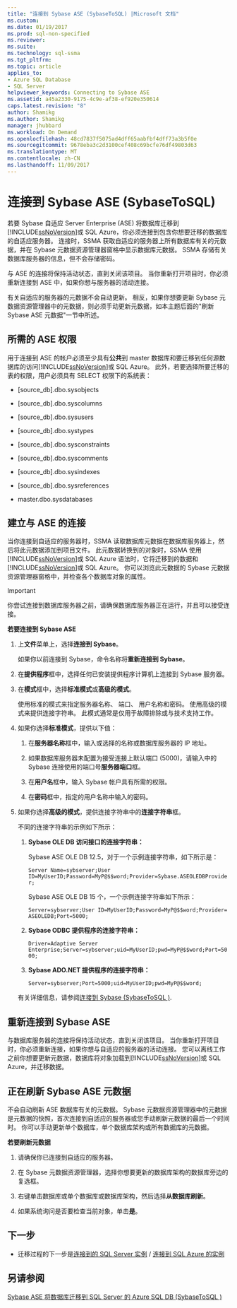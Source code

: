 ```yaml
---
title: "连接到 Sybase ASE (SybaseToSQL) |Microsoft 文档"
ms.custom: 
ms.date: 01/19/2017
ms.prod: sql-non-specified
ms.reviewer: 
ms.suite: 
ms.technology: sql-ssma
ms.tgt_pltfrm: 
ms.topic: article
applies_to:
- Azure SQL Database
- SQL Server
helpviewer_keywords: Connecting to Sybase ASE
ms.assetid: a45a2330-9175-4c9e-af38-ef920e350614
caps.latest.revision: "8"
author: Shamikg
ms.author: Shamikg
manager: jhubbard
ms.workload: On Demand
ms.openlocfilehash: 48cd7837f5075ad4dff65aabfbf4dff73a3b5f0e
ms.sourcegitcommit: 9678eba3c2d3100cef408c69bcfe76df49803d63
ms.translationtype: MT
ms.contentlocale: zh-CN
ms.lasthandoff: 11/09/2017
---
```

# <a name="connecting-to-sybase-ase-sybasetosql"></a>连接到 Sybase ASE (SybaseToSQL)
若要 Sybase 自适应 Server Enterprise (ASE) 将数据库迁移到[!INCLUDE[ssNoVersion](../../includes/ssnoversion_md.md)]或 SQL Azure，你必须连接到包含你想要迁移的数据库的自适应服务器。 连接时，SSMA 获取自适应的服务器上所有数据库有关的元数据，并在 Sybase 元数据资源管理器窗格中显示数据库元数据。 SSMA 存储有关数据库服务器的信息，但不会存储密码。  
  
与 ASE 的连接将保持活动状态，直到关闭该项目。 当你重新打开项目时，你必须重新连接到 ASE 中，如果你想与服务器的活动连接。  
  
有关自适应的服务器的元数据不会自动更新。 相反，如果你想要更新 Sybase 元数据资源管理器中的元数据，则必须手动更新元数据，如本主题后面的"刷新 Sybase ASE 元数据"一节中所述。  
  
## <a name="required-ase-permissions"></a>所需的 ASE 权限  
用于连接到 ASE 的帐户必须至少具有**公共**到 master 数据库和要迁移到任何源数据库的访问[!INCLUDE[ssNoVersion](../../includes/ssnoversion_md.md)]或 SQL Azure。 此外，若要选择所要迁移的表的权限，用户必须具有 SELECT 权限下的系统表：  
  
-   [source_db].dbo.sysobjects  
  
-   [source_db].dbo.syscolumns  
  
-   [source_db].dbo.sysusers  
  
-   [source_db].dbo.systypes  
  
-   [source_db].dbo.sysconstraints  
  
-   [source_db].dbo.syscomments  
  
-   [source_db].dbo.sysindexes  
  
-   [source_db].dbo.sysreferences  
  
-   master.dbo.sysdatabases  
  
## <a name="establishing-a-connection-to-ase"></a>建立与 ASE 的连接  
当你连接到自适应的服务器时，SSMA 读取数据库元数据在数据库服务器上，然后将此元数据添加到项目文件。 此元数据转换到的对象时，SSMA 使用[!INCLUDE[ssNoVersion](../../includes/ssnoversion_md.md)]或 SQL Azure 语法时，它将迁移到的数据和[!INCLUDE[ssNoVersion](../../includes/ssnoversion_md.md)]或 SQL Azure。 你可以浏览此元数据的 Sybase 元数据资源管理器窗格中，并检查各个数据库对象的属性。  
  
> [!IMPORTANT]  
> 你尝试连接到数据库服务器之前，请确保数据库服务器正在运行，并且可以接受连接。  
  
**若要连接到 Sybase ASE**  
  
1.  上**文件**菜单上，选择**连接到 Sybase**。  
  
    如果你以前连接到 Sybase，命令名称将**重新连接到 Sybase**。  
  
2.  在**提供程序**框中，选择任何已安装提供程序计算机上连接到 Sybase 服务器。  
  
3.  在**模式**框中，选择**标准模式**或**高级的模式**。  
  
    使用标准的模式来指定服务器名称、 端口、 用户名称和密码。 使用高级的模式来提供连接字符串。 此模式通常是仅用于故障排除或与技术支持工作。  
  
4.  如果你选择**标准模式**，提供以下值：  
  
    1.  在**服务器名称**框中，输入或选择的名称或数据库服务器的 IP 地址。  
  
    2.  如果数据库服务器未配置为接受连接上默认端口 (5000)，请输入中的 Sybase 连接使用的端口号**服务器端口**框。  
  
    3.  在**用户名**框中，输入 Sybase 帐户具有所需的权限。  
  
    4.  在**密码**框中，指定的用户名称中输入的密码。  
  
5.  如果你选择**高级的模式**，提供连接字符串中的**连接字符串**框。  
  
    不同的连接字符串的示例如下所示：  
  
    1.  **Sybase OLE DB 访问接口的连接字符串：**  
  
        Sybase ASE OLE DB 12.5，对于一个示例连接字符串，如下所示是：  
  
        `Server Name=sybserver;User ID=MyUserID;Password=MyP@$$word;Provider=Sybase.ASEOLEDBProvider;`  
  
        Sybase ASE OLE DB 15 个，一个示例连接字符串如下所示：  
  
        `Server=sybserver;User ID=MyUserID;Password=MyP@$$word;Provider= ASEOLEDB;Port=5000;`  
  
    2.  **Sybase ODBC 提供程序的连接字符串：**  
  
        `Driver=Adaptive Server Enterprise;Server=sybserver;uid=MyUserID;pwd=MyP@$$word;Port=5000;`  
  
    3.  **Sybase ADO.NET 提供程序的连接字符串：**  
  
        `Server=sybserver;Port=5000;uid=MyUserID;pwd=MyP@$$word;`  
  
    有关详细信息，请参阅[连接到 Sybase &#40;SybaseToSQL &#41;](../../ssma/sybase/connect-to-sybase-sybasetosql.md).  
  
## <a name="reconnecting-to-sybase-ase"></a>重新连接到 Sybase ASE  
与数据库服务器的连接将保持活动状态，直到关闭该项目。 当你重新打开项目时，你必须重新连接，如果你想与自适应的服务器的活动连接。 您可以离线工作之前你想要更新元数据，数据库将对象加载到[!INCLUDE[ssNoVersion](../../includes/ssnoversion_md.md)]或 SQL Azure，并迁移数据。  
  
## <a name="refreshing-sybase-ase-metadata"></a>正在刷新 Sybase ASE 元数据  
不会自动刷新 ASE 数据库有关的元数据。 Sybase 元数据资源管理器中的元数据是元数据的快照，首次连接到自适应的服务器或您手动刷新元数据的最后一个时间时。 你可以手动更新单个数据库，单个数据库架构或所有数据库的元数据。  
  
**若要刷新元数据**  
  
1.  请确保你已连接到自适应的服务器。  
  
2.  在 Sybase 元数据资源管理器，选择你想要更新的数据库架构的数据库旁边的复选框。  
  
3.  右键单击数据库或单个数据库或数据库架构，然后选择**从数据库刷新**。  
  
4.  如果系统询问是否要检查当前对象，单击**是**。  
  
## <a name="next-step"></a>下一步  
  
-   迁移过程的下一步是[连接到的 SQL Server 实例](http://msdn.microsoft.com/en-us/dd368a1a-45b0-40e9-b4d3-5cdb48c26606) / [连接到 SQL Azure 的实例](http://msdn.microsoft.com/en-us/9e77e4b0-40c0-455c-8431-ca5d43849aa7)  
  
## <a name="see-also"></a>另请参阅  
[Sybase ASE 将数据库迁移到 SQL Server 的 Azure SQL DB &#40;SybaseToSQL &#41;](../../ssma/sybase/migrating-sybase-ase-databases-to-sql-server-azure-sql-db-sybasetosql.md)  
  
